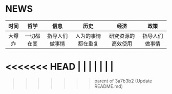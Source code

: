 # NEWS
| 时间 | 哲学 | 信息 | 历史 | 经济 | 政策 |
| :------: | :------: | :------: |:------: | :------: | :------: |
| 大爆炸     | 一切都在变     | 指导人们做事情     | 人为的事情都在重复     | 研究资源的高效使用     | 指导人们做事情     |
<<<<<<< HEAD
|  |  |  |  |  |  |
=======
>>>>>>> parent of 3a7b3b2 (Update README.md)
